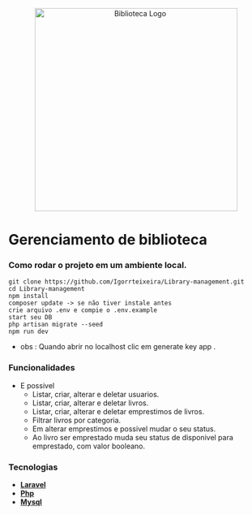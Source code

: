 <p align="center"><a href="https://laravel.com" target="_blank"><img src="https://www.pixel-studios.com/blog/wp-content/uploads/2018/12/012.jpg" width="400" alt="Biblioteca Logo"></a></p>


# Gerenciamento de biblioteca

### Como rodar o projeto em um ambiente local.

```
git clone https://github.com/Igorrteixeira/Library-management.git
cd Library-management
npm install
composer update -> se não tiver instale antes 
crie arquivo .env e compie o .env.example
start seu DB
php artisan migrate --seed
npm run dev 
```
* obs : Quando abrir no localhost clic em generate key app .

### Funcionalidades 
* E possivel 
    * Listar, criar, alterar e deletar usuarios. 
    * Listar, criar, alterar e deletar livros.
    * Listar, criar, alterar e deletar emprestimos de livros.
    * Filtrar livros por categoria.
    * Em alterar emprestimos e possivel mudar o seu status.
    * Ao livro ser emprestado muda seu status de disponivel  para emprestado, com valor booleano.

### Tecnologias

- **[Laravel](https://laravel.com/)**
- **[Php](https://www.php.net/manual/pt_BR/index.php)**
- **[Mysql](https://dev.mysql.com/doc/)**


